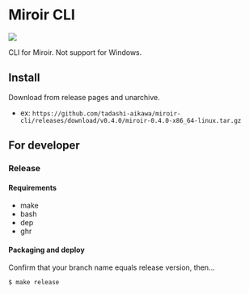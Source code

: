 Miroir CLI 
==========

![](https://img.shields.io/github/release/tadashi-aikawa/miroir-cli.svg)

CLI for Miroir. Not support for Windows.


Install
-------

Download from release pages and unarchive.

* ex: `https://github.com/tadashi-aikawa/miroir-cli/releases/download/v0.4.0/miroir-0.4.0-x86_64-linux.tar.gz`


For developer
-------------

### Release

#### Requirements

* make
* bash
* dep
* ghr

#### Packaging and deploy

Confirm that your branch name equals release version, then...

```
$ make release
```
